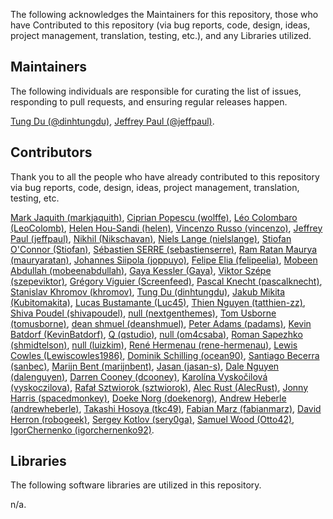 The following acknowledges the Maintainers for this repository, those who have Contributed to this repository (via bug reports, code, design, ideas, project management, translation, testing, etc.), and any Libraries utilized.

## Maintainers

The following individuals are responsible for curating the list of issues, responding to pull requests, and ensuring regular releases happen.

[Tung Du (@dinhtungdu)](https://github.com/dinhtungdu), [Jeffrey Paul (@jeffpaul)](https://github.com/jeffpaul).

## Contributors

Thank you to all the people who have already contributed to this repository via bug reports, code, design, ideas, project management, translation, testing, etc.

[Mark Jaquith (markjaquith)](https://github.com/markjaquith), [Ciprian Popescu (wolffe)](https://github.com/wolffe), [Léo Colombaro (LeoColomb)](https://github.com/LeoColomb), [Helen Hou-Sandi (helen)](https://github.com/helen), [Vincenzo Russo (vincenzo)](https://github.com/vincenzo), [Jeffrey Paul (jeffpaul)](https://github.com/jeffpaul), [Nikhil (Nikschavan)](https://github.com/Nikschavan), [Niels Lange (nielslange)](https://github.com/nielslange), [Stiofan O'Connor (Stiofan)](https://github.com/Stiofan), [Sébastien SERRE (sebastienserre)](https://github.com/sebastienserre), [Ram Ratan Maurya (mauryaratan)](https://github.com/mauryaratan), [Johannes Siipola (joppuyo)](https://github.com/joppuyo), [Felipe Elia (felipeelia)](https://github.com/felipeelia), [Mobeen Abdullah (mobeenabdullah)](https://github.com/mobeenabdullah), [Gaya Kessler (Gaya)](https://github.com/Gaya), [Viktor Szépe (szepeviktor)](https://github.com/szepeviktor), [Grégory Viguier (Screenfeed)](https://github.com/Screenfeed), [Pascal Knecht (pascalknecht)](https://github.com/pascalknecht), [Stanislav Khromov (khromov)](https://github.com/khromov), [Tung Du (dinhtungdu)](https://github.com/dinhtungdu), [Jakub Mikita (Kubitomakita)](https://github.com/Kubitomakita), [Lucas Bustamante (Luc45)](https://github.com/Luc45), [Thien Nguyen (tatthien-zz)](https://github.com/tatthien-zz), [Shiva Poudel (shivapoudel)](https://github.com/shivapoudel), [null (nextgenthemes)](https://github.com/nextgenthemes), [Tom Usborne (tomusborne)](https://github.com/tomusborne), [dean shmuel (deanshmuel)](https://github.com/deanshmuel), [Peter Adams (padams)](https://github.com/padams), [Kevin Batdorf (KevinBatdorf)](https://github.com/KevinBatdorf), [Q (qstudio)](https://github.com/qstudio), [null (om4csaba)](https://github.com/om4csaba), [Roman Sapezhko (shmidtelson)](https://github.com/shmidtelson), [null (luizkim)](https://github.com/luizkim), [René Hermenau (rene-hermenau)](https://github.com/rene-hermenau), [Lewis Cowles (Lewiscowles1986)](https://github.com/Lewiscowles1986), [Dominik Schilling (ocean90)](https://github.com/ocean90), [Santiago Becerra (sanbec)](https://github.com/sanbec), [Marijn Bent (marijnbent)](https://github.com/marijnbent), [Jasan (jasan-s)](https://github.com/jasan-s), [Dale Nguyen (dalenguyen)](https://github.com/dalenguyen), [Darren Cooney (dcooney)](https://github.com/dcooney), [Karolína Vyskočilová (vyskoczilova)](https://github.com/vyskoczilova), [Rafał Sztwiorok (sztwiorok)](https://github.com/sztwiorok), [Alec Rust (AlecRust)](https://github.com/AlecRust), [Jonny Harris (spacedmonkey)](https://github.com/spacedmonkey), [Doeke Norg (doekenorg)](https://github.com/doekenorg), [Andrew Heberle (andrewheberle)](https://github.com/andrewheberle), [Takashi Hosoya (tkc49)](https://github.com/tkc49), [Fabian Marz (fabianmarz)](https://github.com/fabianmarz), [David Herron (robogeek)](https://github.com/robogeek), [Sergey Kotlov (sery0ga)](https://github.com/sery0ga), [Samuel Wood (Otto42)](https://github.com/Otto42), [IgorChernenko (igorchernenko92)](https://github.com/igorchernenko92).

## Libraries

The following software libraries are utilized in this repository.

n/a.